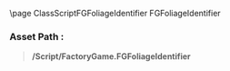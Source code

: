 \page ClassScriptFGFoliageIdentifier FGFoliageIdentifier
### Asset Path :
<b><blockquote>/Script/FactoryGame.FGFoliageIdentifier</blockquote></b>
